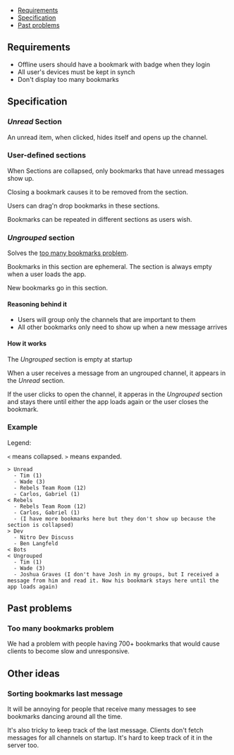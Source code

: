 - [Requirements](#requirements)
- [Specification](#specification)
- [Past problems](#past-problems)

## Requirements

- Offline users should have a bookmark with badge when they login
- All user's devices must be kept in synch
- Don't display too many bookmarks

## Specification

### _Unread_ Section

An unread item, when clicked, hides itself and opens up the channel.

### User-defined sections

When Sections are collapsed, only bookmarks that have unread messages show up.

Closing a bookmark causes it to be removed from the section.

Users can drag'n drop bookmarks in these sections.

Bookmarks can be repeated in different sections as users wish.

### _Ungrouped_ section

Solves the [too many bookmarks problem](#too-many-bookmarks-problem).

Bookmarks in this section are ephemeral. The section is always empty when a user loads the app.

New bookmarks go in this section.

#### Reasoning behind it

- Users will group only the channels that are important to them
- All other bookmarks only need to show up when a new message arrives

#### How it works

The _Ungrouped_ section is empty at startup

When a user receives a message from an ungrouped channel, it appears in the _Unread_ section.

If the user clicks to open the channel, it apperas in the _Ungrouped_ section and stays there until either the app loads again or the user closes the bookmark.

### Example

Legend:

`<` means collapsed.
`>` means expanded.

```
> Unread
  - Tim (1)
  - Wade (3)
  - Rebels Team Room (12)
  - Carlos, Gabriel (1)
< Rebels
  - Rebels Team Room (12)
  - Carlos, Gabriel (1)
  - (I have more bookmarks here but they don't show up because the section is collapsed)
> Dev
  - Nitro Dev Discuss
  - Ben Langfeld
< Bots
< Ungrouped
  - Tim (1)
  - Wade (3)
  - Joshua Graves (I don't have Josh in my groups, but I received a message from him and read it. Now his bookmark stays here until the app loads again)
```

## Past problems

### Too many bookmarks problem

We had a problem with people having 700+ bookmarks that would cause clients to become slow and unresponsive.

## Other ideas

### Sorting bookmarks last message

It will be annoying for people that receive many messages to see bookmarks dancing around all the time.

It's also tricky to keep track of the last message. Clients don't fetch messages for all channels on startup. It's hard to keep track of it in the server too.

